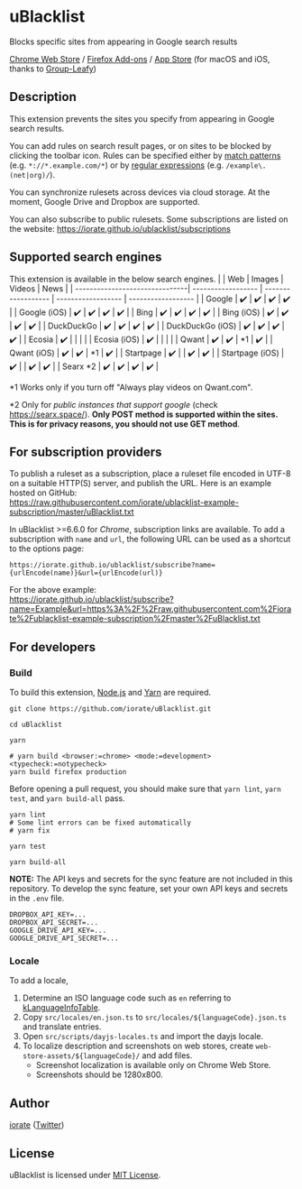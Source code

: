 # uBlacklist

Blocks specific sites from appearing in Google search results

[Chrome Web Store](https://chrome.google.com/webstore/detail/ublacklist/pncfbmialoiaghdehhbnbhkkgmjanfhe) / [Firefox Add-ons](https://addons.mozilla.org/en-US/firefox/addon/ublacklist/) / [App Store](https://apps.apple.com/us/app/ublacklist-for-safari/id1547912640) (for macOS and iOS, thanks to [Group-Leafy](https://github.com/HoneyLuka/uBlacklist/tree/safari-port/safari-project))

## Description

This extension prevents the sites you specify from appearing in Google search results.

You can add rules on search result pages, or on sites to be blocked by clicking the toolbar icon. Rules can be specified either by [match patterns](https://developer.mozilla.org/en-us/docs/mozilla/add-ons/webextensions/match_patterns) (e.g. `*://*.example.com/*`) or by [regular expressions](https://developer.mozilla.org/en-us/docs/web/javascript/guide/regular_expressions) (e.g. `/example\.(net|org)/`).

You can synchronize rulesets across devices via cloud storage. At the moment, Google Drive and Dropbox are supported.

You can also subscribe to public rulesets. Some subscriptions are listed on the website:
https://iorate.github.io/ublacklist/subscriptions

## Supported search engines

This extension is available in the below search engines.
|                                | Web                | Images             | Videos             | News               |
| -------------------------------| ------------------ | ------------------ | ------------------ | ------------------ |
| Google                         | :heavy_check_mark: | :heavy_check_mark: | :heavy_check_mark: | :heavy_check_mark: |
| Google (iOS)                   | :heavy_check_mark: | :heavy_check_mark: | :heavy_check_mark: | :heavy_check_mark: |
| Bing                           | :heavy_check_mark: | :heavy_check_mark: | :heavy_check_mark: | :heavy_check_mark: |
| Bing (iOS)                     | :heavy_check_mark: | :heavy_check_mark: | :heavy_check_mark: | :heavy_check_mark: |
| DuckDuckGo                     | :heavy_check_mark: | :heavy_check_mark: | :heavy_check_mark: | :heavy_check_mark: |
| DuckDuckGo (iOS)               | :heavy_check_mark: | :heavy_check_mark: | :heavy_check_mark: | :heavy_check_mark: |
| Ecosia                         | :heavy_check_mark: |                    |                    |                    |
| Ecosia (iOS)                   | :heavy_check_mark: |                    |                    |                    |
| Qwant                          | :heavy_check_mark: | :heavy_check_mark: | \*1                | :heavy_check_mark: |
| Qwant (iOS)                    | :heavy_check_mark: | :heavy_check_mark: | \*1                | :heavy_check_mark: |
| Startpage                      | :heavy_check_mark: |                    | :heavy_check_mark: | :heavy_check_mark: |
| Startpage (iOS)                | :heavy_check_mark: |                    | :heavy_check_mark: | :heavy_check_mark: |
| Searx \*2                      | :heavy_check_mark: | :heavy_check_mark: | :heavy_check_mark: | :heavy_check_mark: |

\*1 Works only if you turn off "Always play videos on Qwant.com".

\*2 Only for *public instances that support google* (check https://searx.space/). **Only POST method is supported within the sites. This is for privacy reasons, you should not use GET method**. 


## For subscription providers

To publish a ruleset as a subscription, place a ruleset file encoded in UTF-8 on a suitable HTTP(S) server, and publish the URL. Here is an example hosted on GitHub:<br>
https://raw.githubusercontent.com/iorate/ublacklist-example-subscription/master/uBlacklist.txt

In uBlacklist >=6.6.0 for _Chrome_, subscription links are available. To add a subscription with `name` and `url`, the following URL can be used as a shortcut to the options page:

```
https://iorate.github.io/ublacklist/subscribe?name={urlEncode(name)}&url={urlEncode(url)}
```

For the above example:<br>
https://iorate.github.io/ublacklist/subscribe?name=Example&url=https%3A%2F%2Fraw.githubusercontent.com%2Fiorate%2Fublacklist-example-subscription%2Fmaster%2FuBlacklist.txt

## For developers

### Build

To build this extension, [Node.js](https://nodejs.org/en/) and [Yarn](https://yarnpkg.com/) are required.

```shell
git clone https://github.com/iorate/uBlacklist.git

cd uBlacklist

yarn

# yarn build <browser:=chrome> <mode:=development> <typecheck:=notypecheck>
yarn build firefox production
```

Before opening a pull request, you should make sure that `yarn lint`, `yarn test`, and `yarn build-all` pass.

```shell
yarn lint
# Some lint errors can be fixed automatically
# yarn fix

yarn test

yarn build-all
```

**NOTE:** The API keys and secrets for the sync feature are not included in this repository. To develop the sync feature, set your own API keys and secrets in the `.env` file.

```
DROPBOX_API_KEY=...
DROPBOX_API_SECRET=...
GOOGLE_DRIVE_API_KEY=...
GOOGLE_DRIVE_API_SECRET=...
```

### Locale

To add a locale,

1. Determine an ISO language code such as `en` referring to [kLanguageInfoTable](https://src.chromium.org/viewvc/chrome/trunk/src/third_party/cld/languages/internal/languages.cc).
1. Copy `src/locales/en.json.ts` to `src/locales/${languageCode}.json.ts` and translate entries.
1. Open `src/scripts/dayjs-locales.ts` and import the dayjs locale.
1. To localize description and screenshots on web stores, create `web-store-assets/${languageCode}/` and add files.
   - Screenshot localization is available only on Chrome Web Store.
   - Screenshots should be 1280x800.

## Author

[iorate](https://github.com/iorate) ([Twitter](https://twitter.com/iorate))

## License

uBlacklist is licensed under [MIT License](LICENSE.txt).
